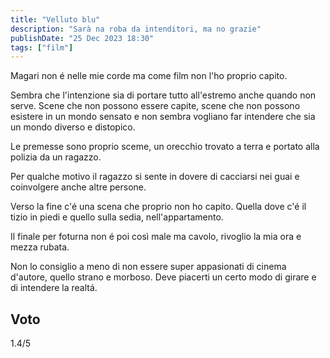 ```yaml
---
title: "Velluto blu"
description: "Sarà na roba da intenditori, ma no grazie"
publishDate: "25 Dec 2023 18:30"
tags: ["film"]
---
```


Magari non é nelle mie corde ma come film non l'ho proprio capito.

Sembra che l'intenzione sia di portare tutto all'estremo anche quando non serve. Scene che non possono essere capite, scene che non possono esistere in un mondo sensato e non sembra vogliano far intendere che sia un mondo diverso e distopico.

Le premesse sono proprio sceme, un orecchio trovato a terra e portato alla polizia da un ragazzo.

Per qualche motivo il ragazzo si sente in dovere di cacciarsi nei guai e coinvolgere anche altre persone.

Verso la fine c'é una scena che proprio non ho capito. Quella dove c'é il tizio in piedi e quello sulla sedia, nell'appartamento.

Il finale per foturna non é poi così male ma cavolo, rivoglio la mia ora e mezza rubata.

Non lo consiglio a meno di non essere super appasionati di cinema d'autore, quello strano e morboso. Deve piacerti un certo modo di girare e di intendere la realtá.

## Voto

1.4/5
